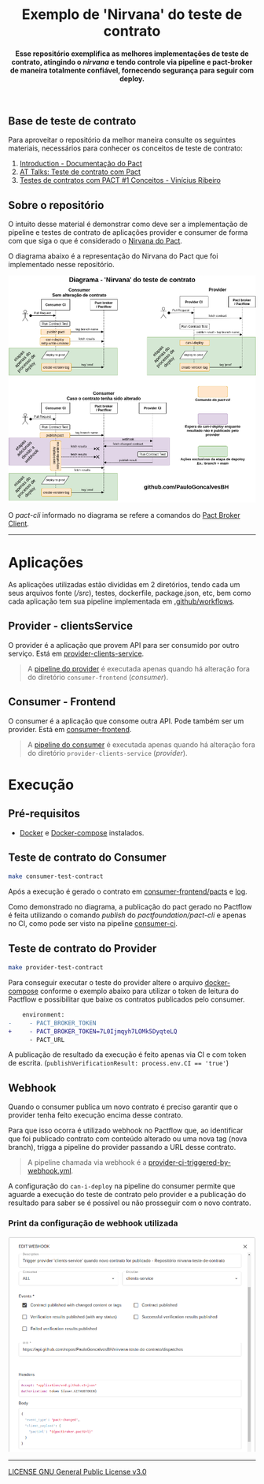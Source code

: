 
<div align="center">
  <h1>Exemplo de 'Nirvana' do teste de contrato</h1>
  <h4>Esse repositório exemplifica as melhores implementações de teste de contrato, atingindo o <i>nirvana</i> e tendo controle via pipeline e pact-broker de maneira totalmente confiável, fornecendo segurança para seguir com deploy.</h4>
</div>
<br>

## Base de teste de contrato

Para aproveitar o repositório da melhor maneira consulte os seguintes materiais, necessários para conhecer os conceitos de teste de contrato:

1. [Introduction - Documentação do Pact](https://docs.pact.io/)
1. [AT Talks: Teste de contrato com Pact](https://www.youtube.com/watch?v=1c2JmM9dafA)
1. [Testes de contratos com PACT #1 Conceitos - Vinícius Ribeiro](https://www.zup.com.br/blog/testes-de-contratos-com-pact-1-conceitos)

## Sobre o repositório

O intuito desse material é demonstrar como deve ser a implementação de pipeline e testes de contrato de aplicações provider e consumer de forma com que siga o que é considerado o [Nirvana do Pact](https://docs.pact.io/pact_nirvana/).

O diagrama abaixo é a representação do Nirvana do Pact que foi implementado nesse repositório.

![Diagrama - 'Nirvana' do teste de contrato](.github/diagrama-teste-de-contrato.png)

O _pact-cli_ informado no diagrama se refere a comandos do [Pact Broker Client](https://github.com/pact-foundation/pact_broker-client).

---

# Aplicações

As aplicações utilizadas estão divididas em 2 diretórios, tendo cada um seus arquivos fonte (_/src_), testes, dockerfile, package.json, etc, bem como cada aplicação tem sua pipeline implementada em [.github/workflows](./.github/workflows).

## Provider - clientsService

O provider é a aplicação que provem API para ser consumido por outro serviço. Está em [provider-clients-service](./provider-clients-service).

> A [pipeline do provider](./.github/workflows/provider-ci.yml) é executada apenas quando há alteração fora do diretório `consumer-frontend` (_consumer_).

## Consumer - Frontend

O consumer é a aplicação que consome outra API. Pode também ser um provider. Está em [consumer-frontend](./consumer-frontend).

> A [pipeline do consumer](./.github/workflows/consumer-ci.yml) é executada apenas quando há alteração fora do diretório `provider-clients-service` (_provider_).

# Execução

## Pré-requisitos

- [Docker](https://docs.docker.com/get-docker/) e [Docker-compose](https://docs.docker.com/compose/install/) instalados.

## Teste de contrato do Consumer

```sh
make consumer-test-contract
```

Após a execução é gerado o contrato em [consumer-frontend/pacts](./consumer-frontend/pacts) e [log](./consumer-frontend/logs).

Como demonstrado no diagrama, a publicação do pact gerado no Pactflow é feita utilizando o comando _publish_ do _pactfoundation/pact-cli_ e apenas no CI, como pode ser visto na pipeline [consumer-ci](.github/workflows/consumer-ci.yml).

## Teste de contrato do Provider

```sh
make provider-test-contract
```

Para conseguir executar o teste do provider altere o arquivo [docker-compose](docker-compose.yml) conforme o exemplo abaixo para utilizar o token de leitura do Pactflow e possibilitar que baixe os contratos publicados pelo consumer.

```diff
    environment:
-     - PACT_BROKER_TOKEN
+     - PACT_BROKER_TOKEN=7L0Ijmqyh7LOMk5DyqteLQ
      - PACT_URL
```

A publicação de resultado da execução é feito apenas via CI e com token de escrita. (`publishVerificationResult: process.env.CI == 'true'`)

## Webhook

Quando o consumer publica um novo contrato é preciso garantir que o provider tenha feito execução encima desse contrato.

Para que isso ocorra é utilizado webhook no Pactflow que, ao identificar que foi publicado contrato com conteúdo alterado ou uma nova tag (nova branch), trigga a pipeline do provider passando a URL desse contrato.

> A pipeline chamada via webhook é a [provider-ci-triggered-by-webhook.yml](./.github/workflows/provider-ci-triggered-by-webhook.yml).

A configuração do `can-i-deploy` na pipeline do consumer permite que aguarde a execução do teste de contrato pelo provider e a publicação do resultado para saber se é possível ou não prosseguir com o novo contrato.

### Print da configuração de webhook utilizada

![Print de webhook](.github/webhook.png)

---

[LICENSE GNU General Public License v3.0](./LICENSE)
